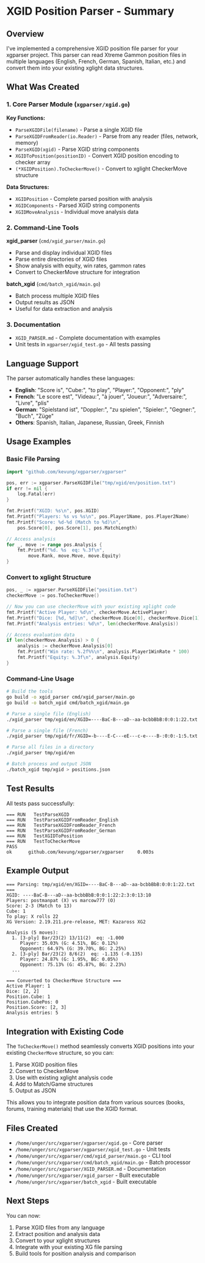 # XGID Position Parser - Summary

## Overview

I've implemented a comprehensive XGID position file parser for your xgparser project. This parser can read Xtreme Gammon position files in multiple languages (English, French, German, Spanish, Italian, etc.) and convert them into your existing xglight data structures.

## What Was Created

### 1. Core Parser Module (`xgparser/xgid.go`)

**Key Functions:**
- `ParseXGIDFile(filename)` - Parse a single XGID file
- `ParseXGIDFromReader(io.Reader)` - Parse from any reader (files, network, memory)
- `ParseXGID(xgid)` - Parse XGID string components
- `XGIDToPosition(positionID)` - Convert XGID position encoding to checker array
- `(*XGIDPosition).ToCheckerMove()` - Convert to xglight CheckerMove structure

**Data Structures:**
- `XGIDPosition` - Complete parsed position with analysis
- `XGIDComponents` - Parsed XGID string components
- `XGIDMoveAnalysis` - Individual move analysis data

### 2. Command-Line Tools

**xgid_parser** (`cmd/xgid_parser/main.go`)
- Parse and display individual XGID files
- Parse entire directories of XGID files
- Show analysis with equity, win rates, gammon rates
- Convert to CheckerMove structure for integration

**batch_xgid** (`cmd/batch_xgid/main.go`)
- Batch process multiple XGID files
- Output results as JSON
- Useful for data extraction and analysis

### 3. Documentation

- `XGID_PARSER.md` - Complete documentation with examples
- Unit tests in `xgparser/xgid_test.go` - All tests passing

## Language Support

The parser automatically handles these languages:
- **English**: "Score is", "Cube:", "to play", "Player:", "Opponent:", "ply"
- **French**: "Le score est", "Videau:", "à jouer", "Joueur:", "Adversaire:", "Livre", "plis"
- **German**: "Spielstand ist", "Doppler:", "zu spielen", "Spieler:", "Gegner:", "Buch", "Züge"
- **Others**: Spanish, Italian, Japanese, Russian, Greek, Finnish

## Usage Examples

### Basic File Parsing

```go
import "github.com/kevung/xgparser/xgparser"

pos, err := xgparser.ParseXGIDFile("tmp/xgid/en/position.txt")
if err != nil {
    log.Fatal(err)
}

fmt.Printf("XGID: %s\n", pos.XGID)
fmt.Printf("Players: %s vs %s\n", pos.Player1Name, pos.Player2Name)
fmt.Printf("Score: %d-%d (Match to %d)\n", 
    pos.Score[0], pos.Score[1], pos.MatchLength)

// Access analysis
for _, move := range pos.Analysis {
    fmt.Printf("%d. %s  eq: %.3f\n", 
        move.Rank, move.Move, move.Equity)
}
```

### Convert to xglight Structure

```go
pos, _ := xgparser.ParseXGIDFile("position.txt")
checkerMove := pos.ToCheckerMove()

// Now you can use checkerMove with your existing xglight code
fmt.Printf("Active Player: %d\n", checkerMove.ActivePlayer)
fmt.Printf("Dice: [%d, %d]\n", checkerMove.Dice[0], checkerMove.Dice[1])
fmt.Printf("Analysis entries: %d\n", len(checkerMove.Analysis))

// Access evaluation data
if len(checkerMove.Analysis) > 0 {
    analysis := checkerMove.Analysis[0]
    fmt.Printf("Win rate: %.2f%%\n", analysis.Player1WinRate * 100)
    fmt.Printf("Equity: %.3f\n", analysis.Equity)
}
```

### Command-Line Usage

```bash
# Build the tools
go build -o xgid_parser cmd/xgid_parser/main.go
go build -o batch_xgid cmd/batch_xgid/main.go

# Parse a single file (English)
./xgid_parser tmp/xgid/en/XGID=----BaC-B---aD--aa-bcbbBbB:0:0:1:22.txt

# Parse a single file (French)
./xgid_parser tmp/xgid/fr/XGID=-b----E-C---eE---c-e----B-:0:0:-1:5.txt

# Parse all files in a directory
./xgid_parser tmp/xgid/en

# Batch process and output JSON
./batch_xgid tmp/xgid > positions.json
```

## Test Results

All tests pass successfully:
```
=== RUN   TestParseXGID
=== RUN   TestParseXGIDFromReader_English
=== RUN   TestParseXGIDFromReader_French
=== RUN   TestParseXGIDFromReader_German
=== RUN   TestXGIDToPosition
=== RUN   TestToCheckerMove
PASS
ok      github.com/kevung/xgparser/xgparser     0.003s
```

## Example Output

```
=== Parsing: tmp/xgid/en/XGID=----BaC-B---aD--aa-bcbbBbB:0:0:1:22.txt ===
XGID: ----BaC-B---aD--aa-bcbbBbB:0:0:1:22:2:3:0:13:10
Players: postmanpat (X) vs marcow777 (O)
Score: 2-3 (Match to 13)
Cube: 1
To play: X rolls 22
XG Version: 2.19.211.pre-release, MET: Kazaross XG2

Analysis (5 moves):
  1. [3-ply] Bar/23(2) 13/11(2)  eq: -1.000
     Player: 35.03% (G: 4.51%, BG: 0.12%)
     Opponent: 64.97% (G: 39.70%, BG: 2.25%)
  2. [3-ply] Bar/23(2) 8/6(2)  eq: -1.135 (-0.135)
     Player: 24.87% (G: 1.95%, BG: 0.05%)
     Opponent: 75.13% (G: 45.87%, BG: 2.23%)
  ...

=== Converted to CheckerMove Structure ===
Active Player: 1
Dice: [2, 2]
Position.Cube: 1
Position.CubePos: 0
Position.Score: [2, 3]
Analysis entries: 5
```

## Integration with Existing Code

The `ToCheckerMove()` method seamlessly converts XGID positions into your existing `CheckerMove` structure, so you can:

1. Parse XGID position files
2. Convert to CheckerMove
3. Use with existing xglight analysis code
4. Add to Match/Game structures
5. Output as JSON

This allows you to integrate position data from various sources (books, forums, training materials) that use the XGID format.

## Files Created

- `/home/unger/src/xgparser/xgparser/xgid.go` - Core parser
- `/home/unger/src/xgparser/xgparser/xgid_test.go` - Unit tests
- `/home/unger/src/xgparser/cmd/xgid_parser/main.go` - CLI tool
- `/home/unger/src/xgparser/cmd/batch_xgid/main.go` - Batch processor
- `/home/unger/src/xgparser/XGID_PARSER.md` - Documentation
- `/home/unger/src/xgparser/xgid_parser` - Built executable
- `/home/unger/src/xgparser/batch_xgid` - Built executable

## Next Steps

You can now:
1. Parse XGID files from any language
2. Extract position and analysis data
3. Convert to your xglight structures
4. Integrate with your existing XG file parsing
5. Build tools for position analysis and comparison
